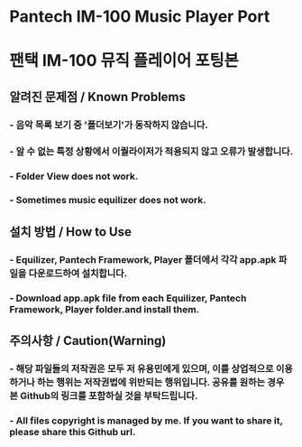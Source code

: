 ﻿# Pantech IM-100 Music Player Port
# 팬택 IM-100 뮤직 플레이어 포팅본

## 알려진 문제점 / Known Problems
### - 음악 목록 보기 중 '폴더보기'가 동작하지 않습니다.
### - 알 수 없는 특정 상황에서 이퀄라이저가 적용되지 않고 오류가 발생합니다.
### - Folder View does not work.
### - Sometimes music equilizer does not work.

## 설치 방법 / How to Use
### - Equilizer, Pantech Framework, Player 폴더에서 각각 app.apk 파일을 다운로드하여 설치합니다.
### - Download app.apk file from each Equilizer, Pantech Framework, Player folder.and install them.

## 주의사항 / Caution(Warning)
### - 해당 파일들의 저작권은 모두 저 유용민에게 있으며, 이를 상업적으로 이용하거나 하는 행위는 저작권법에 위반되는 행위입니다. 공유를 원하는 경우 본 Github의 링크를 포함하실 것을 부탁드립니다.
### - All files copyright is  managed by me. If you want to share it, please share this Github url.

